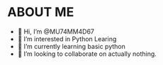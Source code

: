 # ABOUT ME
- 👋 Hi, I’m @MU74MM4D67
- 👀 I’m interested in Python Learing
- 🌱 I’m currently learning basic python
- 💞️ I’m looking to collaborate on actually nothing.

<!---
MU74MM4D67/MU74MM4D67 is a ✨ special ✨ repository because its `README.md` (this file) appears on your GitHub profile.
You can click the Preview link to take a look at your changes.
--->
